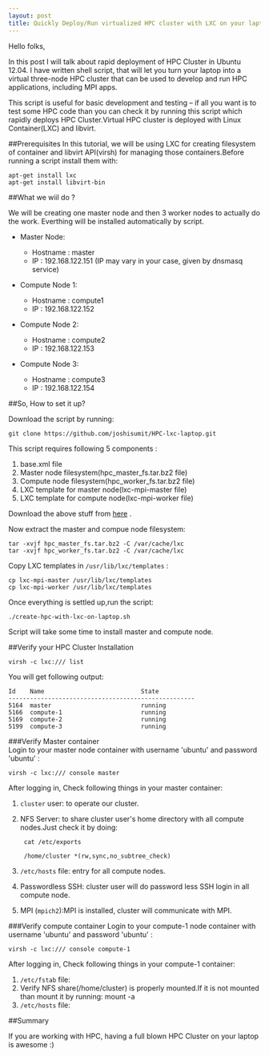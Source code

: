 ```yaml
---
layout: post
title: Quickly Deploy/Run virtualized HPC cluster with LXC on your laptop
---
```


Hello folks,

In this post I will talk about rapid deployment of HPC Cluster in Ubuntu 12.04.
I have written shell script, that will let you turn your laptop into a virtual three-node HPC cluster that can be used to develop and run HPC applications, including MPI apps. 

This script is useful for basic development and testing – if all you want is to test some HPC code than you can check it by running this script which rapidly deploys HPC Cluster.Virtual HPC cluster is deployed with Linux Container(LXC) and libvirt.

##Prerequisites
In this tutorial, we will be using LXC for creating filesystem of container and libvirt API(virsh) for managing those containers.Before running a script install them with:

    apt-get install lxc
    apt-get install libvirt-bin

##What we wiil do ?

We will be creating one master node and then 3 worker nodes to actually do the work.
Everthing will be installed automatically by script.

- Master Node:
  - Hostname : master
  - IP : 192.168.122.151 (IP may vary in your case, given by dnsmasq service)

- Compute Node 1:
  - Hostname : compute1
  - IP : 192.168.122.152

- Compute Node 2:
  - Hostname : compute2
  - IP : 192.168.122.153

- Compute Node 3:
  - Hostname : compute3
  - IP : 192.168.122.154

##So, How to set it up?

Download the script by running:

    git clone https://github.com/joshisumit/HPC-lxc-laptop.git

This script requires following 5 components :

1. base.xml file
2. Master node filesystem(hpc_master_fs.tar.bz2 file)
3. Compute node filesystem(hpc_worker_fs.tar.bz2 file)
4. LXC template for master node(lxc-mpi-master file)
5. LXC template for compute node(lxc-mpi-worker file)

Download the above stuff from [here](https://drive.google.com/folderview?id=0B6LOfkglrOq9fnJ3dkpINUFOaTYySVRHOHhYMUFBcDVfcHlWMWZiUzRBbVh3ZkVtU3VmUzA&usp=sharing) .

Now extract the master and compue node filesystem:

    tar -xvjf hpc_master_fs.tar.bz2 -C /var/cache/lxc
    tar -xvjf hpc_worker_fs.tar.bz2 -C /var/cache/lxc
    
Copy LXC templates in `/usr/lib/lxc/templates` :
    
    cp lxc-mpi-master /usr/lib/lxc/templates
    cp lxc-mpi-worker /usr/lib/lxc/templates
    
Once everything is settled up,run the script:

    ./create-hpc-with-lxc-on-laptop.sh
    
Script will take some time to install master and compute node.


##Verify your HPC Cluster Installation


    virsh -c lxc:/// list
    
You will get following output:

    Id    Name                           State
    ----------------------------------------------------
    5164  master                         running
    5166  compute-1                      running
    5169  compute-2                      running
    5199  compute-3                      running
 
 
###Verify Master container  
Login to your master node container with username 'ubuntu' and password 'ubuntu' :

    virsh -c lxc:/// console master

After logging in, Check following things in your master container:

1. `cluster` user: to operate our cluster.
2. NFS Server: to share cluster user's home directory with all compute nodes.Just check it by doing:

        cat /etc/exports

        /home/cluster *(rw,sync,no_subtree_check)
3. `/etc/hosts` file: entry for all compute nodes.
4. Passwordless SSH: cluster user will do password less SSH login in all compute node.
5. MPI (`mpich2`):MPI is installed, cluster will communicate with MPI.


###Verify compute container 
Login to your compute-1 node container with username 'ubuntu' and password 'ubuntu' :

    virsh -c lxc:/// console compute-1

After logging in, Check following things in your compute-1 container:

1. `/etc/fstab` file:
2. Verify NFS share(/home/cluster) is properly mounted.If it is not mounted than mount it by running:
    mount -a
3. `/etc/hosts` file:

##Summary

If you are working with HPC, having a full blown HPC Cluster on your laptop is awesome :)
